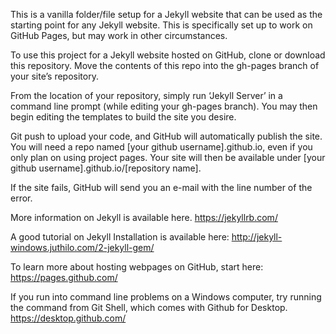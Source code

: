 This is a vanilla folder/file setup for a Jekyll website that can be used as the starting point for any Jekyll website. This is specifically set up to work on GitHub Pages, but may work in other circumstances.

To use this project for a Jekyll website hosted on GitHub, clone or download this repository.  Move the contents of this repo into the gh-pages branch of your site’s repository. 

From the location of your repository, simply run ‘Jekyll Server’ in a command line prompt (while editing your gh-pages branch). You may then begin editing the templates to build the site you desire.

Git push to upload your code, and GitHub will automatically publish the site. You will need a repo named [your github username].github.io, even if you only plan on using project pages. Your site will then be available under [your github username].github.io/[repository name].

If the site fails, GitHub will send you an e-mail with the line number of the error.

More information on Jekyll is available here. https://jekyllrb.com/

A good tutorial on Jekyll Installation is available here: http://jekyll-windows.juthilo.com/2-jekyll-gem/

To learn more about hosting webpages on GitHub, start here: https://pages.github.com/

If you run into command line problems on a Windows computer, try running the command from Git Shell, which comes with Github for Desktop. https://desktop.github.com/
